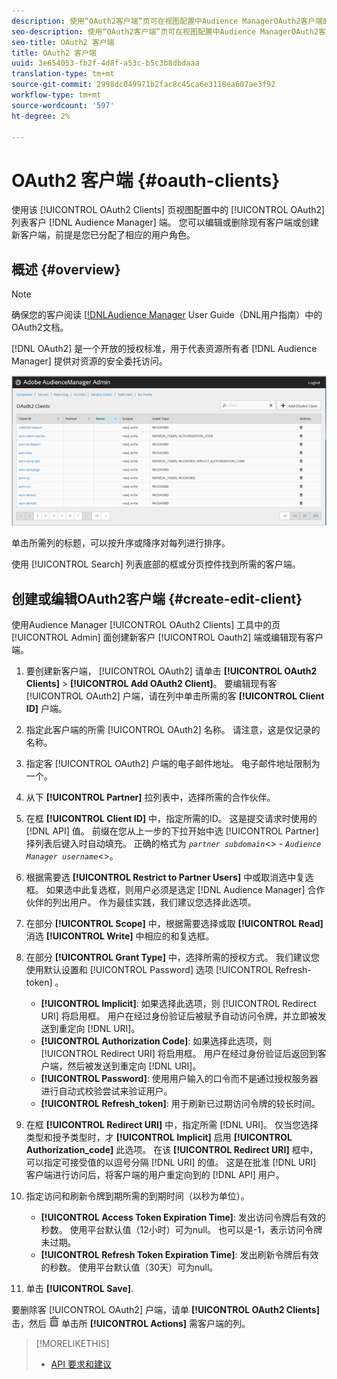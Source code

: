 ```yaml
---
description: 使用“OAuth2客户端”页可在视图配置中Audience ManagerOAuth2客户端的列表。 您可以编辑或删除现有客户端或创建新客户端，前提是您已分配了相应的用户角色。
seo-description: 使用“OAuth2客户端”页可在视图配置中Audience ManagerOAuth2客户端的列表。 您可以编辑或删除现有客户端或创建新客户端，前提是您已分配了相应的用户角色。
seo-title: OAuth2 客户端
title: OAuth2 客户端
uuid: 3e654053-fb2f-4d8f-a53c-b5c3b8dbdaaa
translation-type: tm+mt
source-git-commit: 2998dc049971b2fac8c45ca6e3118ea607ae3f92
workflow-type: tm+mt
source-wordcount: '597'
ht-degree: 2%

---
```



# OAuth2 客户端 {#oauth-clients}

使用该 [!UICONTROL OAuth2 Clients] 页视图配置中的 [!UICONTROL OAuth2] 列表客户 [!DNL Audience Manager] 端。 您可以编辑或删除现有客户端或创建新客户端，前提是您已分配了相应的用户角色。

## 概述 {#overview}

<!-- c_oauth.xml -->

>[!NOTE]
>
>确保您的客户阅读 [[!DNLAudience Manager](https://docs.adobe.com/content/help/en/audience-manager/user-guide/api-and-sdk-code/rest-apis/aam-api-getting-started.html#oauth) User Guide（DNL用户指南）中的OAuth2文档。

[!DNL OAuth2] 是一个开放的授权标准，用于代表资源所有者 [!DNL Audience Manager] 提供对资源的安全委托访问。

![](assets/oauth.png)

单击所需列的标题，可以按升序或降序对每列进行排序。

使用 [!UICONTROL Search] 列表底部的框或分页控件找到所需的客户端。

## 创建或编辑OAuth2客户端 {#create-edit-client}

<!-- t_create_edit_auth.xml -->

使用Audience Manager [!UICONTROL OAuth2 Clients] 工具中的页 [!UICONTROL Admin] 面创建新客户 [!UICONTROL Oauth2] 端或编辑现有客户端。

1. 要创建新客户端， [!UICONTROL OAuth2] 请单击 **[!UICONTROL OAuth2 Clients]** > **[!UICONTROL Add OAuth2 Client]**。 要编辑现有客 [!UICONTROL OAuth2] 户端，请在列中单击所需的客 **[!UICONTROL Client ID]** 户端。
1. 指定此客户端的所需 [!UICONTROL OAuth2] 名称。 请注意，这是仅记录的名称。
1. 指定客 [!UICONTROL OAuth2] 户端的电子邮件地址。 电子邮件地址限制为一个。
1. 从下 **[!UICONTROL Partner]** 拉列表中，选择所需的合作伙伴。
1. 在框 **[!UICONTROL Client ID]** 中，指定所需的ID。 这是提交请求时使用的 [!DNL API] 值。 前缀在您从上一步的下拉开始中选 [!UICONTROL Partner] 择列表后键入时自动填充。 正确的格式为 *`partner subdomain`*&lt;> - *`Audience Manager username`*&lt;>。
1. 根据需要选 **[!UICONTROL Restrict to Partner Users]** 中或取消选中复选框。 如果选中此复选框，则用户必须是选定 [!DNL Audience Manager] 合作伙伴的列出用户。 作为最佳实践，我们建议您选择此选项。
1. 在部分 **[!UICONTROL Scope]** 中，根据需要选择或取 **[!UICONTROL Read]** 消选 **[!UICONTROL Write]** 中相应的和复选框。
1. 在部分 **[!UICONTROL Grant Type]** 中，选择所需的授权方式。 我们建议您使用默认设置和 [!UICONTROL Password] 选项 [!UICONTROL Refresh-token] 。

   * **[!UICONTROL Implicit]**: 如果选择此选项，则 [!UICONTROL Redirect URI] 将启用框。 用户在经过身份验证后被赋予自动访问令牌，并立即被发送到重定向 [!DNL URI]。
   * **[!UICONTROL Authorization Code]**: 如果选择此选项，则 [!UICONTROL Redirect URI] 将启用框。 用户在经过身份验证后返回到客户端，然后被发送到重定向 [!DNL URI]。
   * **[!UICONTROL Password]**: 使用用户输入的口令而不是通过授权服务器进行自动式校验尝试来验证用户。
   * **[!UICONTROL Refresh_token]**: 用于刷新已过期访问令牌的较长时间。

1. 在框 **[!UICONTROL Redirect URI]** 中，指定所需 [!DNL URI]。 仅当您选择类型和授予类型时，才 **[!UICONTROL Implicit]** 启用 **[!UICONTROL Authorization_code]** 此选项。 在该 **[!UICONTROL Redirect URI]** 框中，可以指定可接受值的以逗号分隔 [!DNL URI] 的值。 这是在批准 [!DNL URI] 客户端进行访问后，将客户端的用户重定向到的 [!DNL API] 用户。
1. 指定访问和刷新令牌到期所需的到期时间（以秒为单位）。

   * **[!UICONTROL Access Token Expiration Time]**: 发出访问令牌后有效的秒数。 使用平台默认值（12小时）可为null。 也可以是-1，表示访问令牌未过期。
   * **[!UICONTROL Refresh Token Expiration Time]**: 发出刷新令牌后有效的秒数。 使用平台默认值（30天）可为null。

1. 单击 **[!UICONTROL Save]**.

要删除客 [!UICONTROL OAuth2] 户端，请单 **[!UICONTROL OAuth2 Clients]**&#x200B;击，然后 ![](assets/icon_delete.png) 单击所 **[!UICONTROL Actions]** 需客户端的列。

>[!MORELIKETHIS]
>
>* [API 要求和建议](../admin-oauth2/aam-admin-api-requirements.md)

